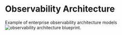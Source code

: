 # Observability Architecture
Example of enterprise observability architecture models
![observability architecture blueprint](https://github.com/pedrocrc/observability-architecture/blob/main/architecture-1.png?raw=true "observability architecture blueprint").
